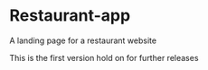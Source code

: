 # Restaurant-app

A landing page for a restaurant website

This is the first version hold on for further releases
